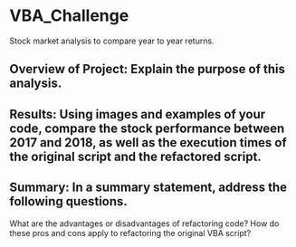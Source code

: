 # VBA_Challenge

Stock market analysis to compare year to year returns.

## Overview of Project: Explain the purpose of this analysis.

## Results: Using images and examples of your code, compare the stock performance between 2017 and 2018, as well as the execution times of the original script and the refactored script.
## Summary: In a summary statement, address the following questions.
What are the advantages or disadvantages of refactoring code?
How do these pros and cons apply to refactoring the original VBA script?
